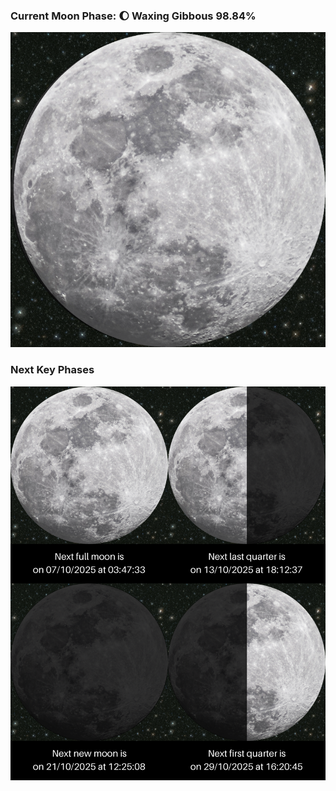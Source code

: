 ### Current Moon Phase: 🌔 Waxing Gibbous 98.84%
![Moon Phase](moonphase.png)
### Next Key Phases
![Gallery](gallery.png)